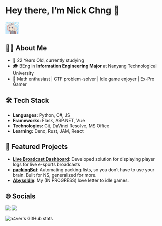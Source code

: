# Hey there, I’m Nick Chng 👋
<img src="https://raw.githubusercontent.com/n4ver/n4ver/master/assets/ep10-cingray.gif" height="40" />

## 👨‍💻 About Me
- 💬 22 Years Old, currently studying
- 🎓 BEng in **Information Engineering Major** at Nanyang Technological University
- 🧮 Math enthusiast | CTF problem-solver | Idle game enjoyer | Ex-Pro Gamer

## 🛠️ Tech Stack 
- **Languages:** Python, C#, JS
- **Frameworks:** Flask, ASP.NET, Vue
- **Technologies:** Git, DaVinci Resolve, MS Office
- **Learning:** Deno, Rust, JAM, React

## 🚀 Featured Projects
- [**Live Broadcast Dashboard**](https://github.com/n4ver/N4TV): Developed solution for displaying player logs for live e-sports broadcasts
- [**packingBot**](https://github.com/n4ver/packingBot): Automating packing lists, so you don’t have to use your brain. Built for NS, generalized for more.
- [**AbyssIdle**](https://github.com/n4ver/AbyssIdle): My (IN PROGRESS) love letter to idle games.

## 🌐 Socials
[![](https://img.shields.io/badge/linkedin-0a66c2)](https://www.linkedin.com/in/nicholas-chng-2a773a1a9/)
[![](https://img.shields.io/badge/Instagram-E4405F)](https://instagram.com/n1ckchng)




![n4ver's GitHub stats](https://github-readme-stats.vercel.app/api?username=n4ver&show_icons=true&theme=radical)

<!---
n4ver/n4ver is a ✨ special ✨ repository because its `README.md` (this file) appears on your GitHub profile.
You can click the Preview link to take a look at your changes.
--->
